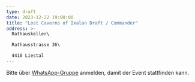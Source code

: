 ```yaml
---
type: draft
date: 2023-12-22 19:00:00
title: "Lost Caverns of Ixalan Draft / Commander"
address: >-
  Rathauskeller\

  Rathausstrasse 36\

  4410 Liestal
---
```


Bitte über [WhatsApp-Gruppe](https://chat.whatsapp.com/HQ7IINFrZB63esDNRqsIUw) anmelden, damit der Event stattfinden kann.
